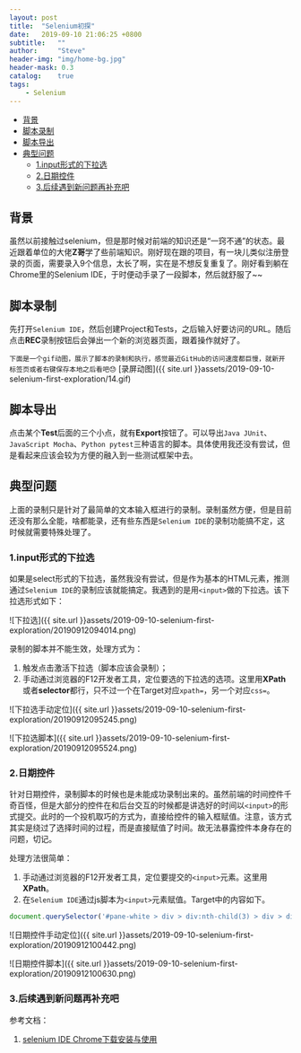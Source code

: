 ```yaml
---
layout: post
title:  "Selenium初探"
date:   2019-09-10 21:06:25 +0800
subtitle:   ""
author:     "Steve"
header-img: "img/home-bg.jpg"
header-mask: 0.3
catalog:    true
tags:
    - Selenium
---
```


- [背景](#%e8%83%8c%e6%99%af)
- [脚本录制](#%e8%84%9a%e6%9c%ac%e5%bd%95%e5%88%b6)
- [脚本导出](#%e8%84%9a%e6%9c%ac%e5%af%bc%e5%87%ba)
- [典型问题](#%e5%85%b8%e5%9e%8b%e9%97%ae%e9%a2%98)
  - [1.input形式的下拉选](#1input%e5%bd%a2%e5%bc%8f%e7%9a%84%e4%b8%8b%e6%8b%89%e9%80%89)
  - [2.日期控件](#2%e6%97%a5%e6%9c%9f%e6%8e%a7%e4%bb%b6)
  - [3.后续遇到新问题再补充吧](#3%e5%90%8e%e7%bb%ad%e9%81%87%e5%88%b0%e6%96%b0%e9%97%ae%e9%a2%98%e5%86%8d%e8%a1%a5%e5%85%85%e5%90%a7)

## 背景

虽然以前接触过selenium，但是那时候对前端的知识还是“一窍不通”的状态。最近跟着单位的大佬**Z哥**学了些前端知识。刚好现在跟的项目，有一块儿类似注册登录的页面，需要录入9个信息，太长了啊，实在是不想反复重复了。刚好看到躺在Chrome里的Selenium IDE，于时便动手录了一段脚本，然后就舒服了~~

## 脚本录制

先打开`Selenium IDE`，然后创建Project和Tests，之后输入好要访问的URL。随后点击**REC**录制按钮后会弹出一个新的浏览器页面，跟着操作就好了。

`下面是一个gif动图，展示了脚本的录制和执行，感觉最近GitHub的访问速度都巨慢，就新开标签页或者右键保存本地之后看吧😓`
[录屏动图]({{ site.url }}assets/2019-09-10-selenium-first-exploration/14.gif)

## 脚本导出

点击某个**Test**后面的三个小点，就有**Export**按钮了。可以导出`Java JUnit`、`JavaScript Mocha`、`Python pytest`三种语言的脚本。具体使用我还没有尝试，但是看起来应该会较为方便的融入到一些测试框架中去。

## 典型问题

上面的录制只是针对了最简单的文本输入框进行的录制。录制虽然方便，但是目前还没有那么全能，啥都能录，还有些东西是`Selenium IDE`的录制功能搞不定，这时候就需要特殊处理了。

### 1.input形式的下拉选

如果是select形式的下拉选，虽然我没有尝试，但是作为基本的HTML元素，推测通过`Selenium IDE`的录制应该就能搞定。我遇到的是用`<input>`做的下拉选。该下拉选形式如下：

![下拉选]({{ site.url }}assets/2019-09-10-selenium-first-exploration/20190912094014.png)

录制的脚本并不能生效，处理方式为：
1. 触发点击激活下拉选（脚本应该会录制）；
2. 手动通过浏览器的F12开发者工具，定位要选的下拉选的选项。这里用**XPath**或者**selector**都行，只不过一个在Target对应`xpath=`，另一个对应`css=`。

![下拉选手动定位]({{ site.url }}assets/2019-09-10-selenium-first-exploration/20190912095245.png)

![下拉选脚本]({{ site.url }}assets/2019-09-10-selenium-first-exploration/20190912095524.png)

### 2.日期控件

针对日期控件，录制脚本的时候也是未能成功录制出来的。虽然前端的时间控件千奇百怪，但是大部分的控件在和后台交互的时候都是讲选好的时间以`<input>`的形式提交。此时的一个投机取巧的方式为，直接给控件的输入框赋值。注意，该方式其实是绕过了选择时间的过程，而是直接赋值了时间。故无法暴露控件本身存在的问题，切记。

处理方法很简单：
1. 手动通过浏览器的F12开发者工具，定位要提交的`<input>`元素。这里用**XPath**。
2. 在`Selenium IDE`通过js脚本为`<input>`元素赋值。Target中的内容如下。

```javascript
document.querySelector('#pane-white > div > div:nth-child(3) > div > div.el-dialog__body > form > div:nth-child(5) > div > div:nth-child(1) > div > input').value='2019-09-01  00:00:00';
```

![日期控件手动定位]({{ site.url }}assets/2019-09-10-selenium-first-exploration/20190912100442.png)

![日期控件脚本]({{ site.url }}assets/2019-09-10-selenium-first-exploration/20190912100630.png)

### 3.后续遇到新问题再补充吧

参考文档：
1. [selenium IDE Chrome下载安装与使用](https://blog.csdn.net/qq_33673213/article/details/90489479)